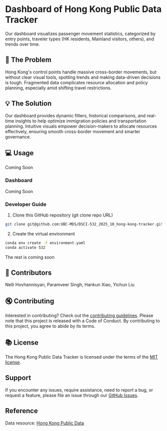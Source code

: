 # Dashboard of Hong Kong Public Data Tracker

Our dashboard visualizes passenger movement statistics, categorized by entry points, traveler types (HK residents, Mainland visitors, others), and trends over time.

## 📖 The Problem

Hong Kong's control points handle massive cross-border movements, but without clear visual tools, spotting trends and making data-driven decisions is tough. Fragmented data complicates resource allocation and policy planning, especially amid shifting travel restrictions.

## 💡 The Solution

Our dashboard provides dynamic filters, historical comparisons, and real-time insights to help optimize immigration policies and transportation planning. Intuitive visuals empower decision-makers to allocate resources effectively, ensuring smooth cross-border movement and smarter governance.

## 💻 Usage

Coming Soon

### Dashboard

Coming Soon

### Developer Guide

1. Clone this GitHub repository (git clone repo URL)

```bash
git clone git@github.com:UBC-MDS/DSCI-532_2025_10_hong-kong-tracker.git
```

2. Create the virtual environment

```bash
conda env create -f environment.yaml
conda activate 532
```

The rest is coming soon

## 👥 Contributors

Nelli Hovhannisyan, Paramveer Singh, Hankun Xiao, Yichun Liu

## 🔇 Contributing

Interested in contributing? Check out the [contributing guidelines](https://github.com/UBC-MDS/DSCI-532_2025_10_hong-kong-tracker/blob/main/CONTRIBUTING.md). Please note that this project is released with a Code of Conduct. By contributing to this project, you agree to abide by its terms.

## 📚 License

The Hong Kong Public Data Tracker is licensed under the terms of the [MIT license](https://github.com/UBC-MDS/DSCI-532_2025_10_hong-kong-tracker/blob/main/LICENSE.md).

## Support

If you encounter any issues, require assistance, need to report a bug, or request a feature, please file an issue through our [GitHub Issues](https://github.com/UBC-MDS/DSCI-532_2025_10_hong-kong-tracker/issues).

## Reference

Data resource: [Hong Kong Public Data](https://data.gov.hk/en-data/dataset/hk-immd-set5-statistics-daily-passenger-traffic)
